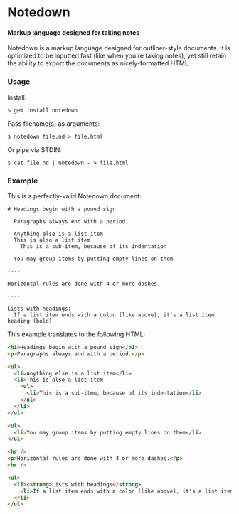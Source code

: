 # Notedown
#### Markup language designed for taking notes

Notedown is a markup language designed for outliner-style documents. It is 
optimized to be inputted fast (like when you're taking notes), yet still 
retain the ability to export the documents as nicely-formatted HTML.

### Usage

Install:

    $ gem install notedown

Pass filename(s) as arguments:

    $ notedown file.nd > file.html

Or pipe via STDIN:

    $ cat file.nd | notedown - > file.html

### Example

This is a perfectly-valid Notedown document:

    # Headings begin with a pound sign

      Paragraphs always end with a period.

      Anything else is a list item
      This is also a list item
        This is a sub-item, because of its indentation

      You may group items by putting empty lines on them

    ----

    Horizontal rules are done with 4 or more dashes.

    ----

    Lists with headings:
      If a list item ends with a colon (like above), it's a list item heading (bold)

This example translates to the following HTML:

```html
<h1>Headings begin with a pound sign</h1>
<p>Paragraphs always end with a period.</p>

<ul>
  <li>Anything else is a list item</li>
  <li>This is also a list item
    <ul>
      <li>This is a sub-item, because of its indentation</li>
    </ul>
  </li>
</ul>

<ul>
  <li>You may group items by putting empty lines on them</li>
</ul>

<hr />
<p>Horizontal rules are done with 4 or more dashes.</p>
<hr />

<ul>
  <li><strong>Lists with headings</strong>
    <li>If a list item ends with a colon (like above), it's a list item heading (bold)</li>
  </li>
</ul>
```
